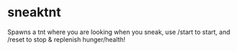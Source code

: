 # sneaktnt

Spawns a tnt where you are looking when you sneak, use /start to start, and /reset to stop & replenish hunger/health!
